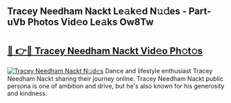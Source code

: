 ## Tracey Needham Nackt Le𝚊k𝚎d N𝚞𝚍es - Part-uVb Photos Vid𝚎o Le𝚊ks Ow8Tw

# <h2><a href="http://fb817vy.evod.top/?m=Tracey+Needham+Nackt">🔗 👉🔴 Tracey Needham Nackt Vid𝚎o Ph𝚘t𝚘s</a></h2>

[![Tracey Needham Nackt N𝚞d𝚎s](https://i.imgur.com/8V9OHl7.gif)](http://fb817vy.evod.top/?m=Tracey+Needham+Nackt)
Dance and lifestyle enthusiast Tracey Needham Nackt sharing their journey online. Tracey Needham Nackt public persona is one of ambition and drive, but he's also known for his generosity and kindness. 
